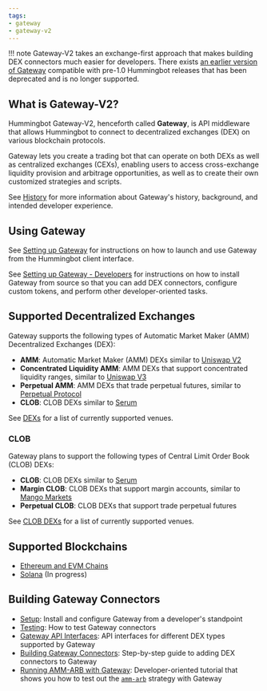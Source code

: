 ```yaml
---
tags:
- gateway
- gateway-v2
---
```


!!! note
    Gateway-V2 takes an exchange-first approach that makes building DEX connectors much easier for developers. There exists [an earlier version of Gateway](https://github.com/CoinAlpha/gateway-api) compatible with pre-1.0 Hummingbot releases that has been deprecated and is no longer supported.

## What is Gateway-V2?

Hummingbot Gateway-V2, henceforth called **Gateway**, is API middleware that allows Hummingbot to connect to decentralized exchanges (DEX) on various blockchain protocols.

Gateway lets you create a trading bot that can operate on both DEXs as well as centralized exchanges (CEXs), enabling users to access cross-exchange liquidity provision and arbitrage opportunities, as well as to create their own customized strategies and scripts.

See [History](./history) for more information about Gateway's history, background, and intended developer experience.

## Using Gateway

See [Setting up Gateway](./setup) for instructions on how to launch and use Gateway from the Hummingbot client interface.

See [Setting up Gateway - Developers](/developers/gateway/setup) for instructions on how to install Gateway from source so that you can add DEX connectors, configure custom tokens, and perform other developer-oriented tasks.

## Supported Decentralized Exchanges

Gateway supports the following types of Automatic Market Maker (AMM) Decentralized Exchanges (DEX):

- **AMM**: Automatic Market Maker (AMM) DEXs similar to [Uniswap V2](https://docs.uniswap.org/protocol/V2/introduction)
- **Concentrated Liquidity AMM**: AMM DEXs that support concentrated liquidity ranges, similar to [Uniswap V3](https://docs.uniswap.org/protocol/introduction)
- **Perpetual AMM**: AMM DEXs that trade perpetual futures, similar to [Perpetual Protocol](https://docs.perp.fi/)
- **CLOB**: CLOB DEXs similar to [Serum](https://docs.projectserum.com/)

See [DEXs](./exchanges/amm) for a list of currently supported venues.

### CLOB

Gateway plans to support the following types of Central Limit Order Book (CLOB) DEXs:

- **CLOB**: CLOB DEXs similar to [Serum](https://docs.projectserum.com/)
- **Margin CLOB**: CLOB DEXs that support margin accounts, similar to [Mango Markets](https://docs.mango.markets/)
- **Perpetual CLOB**: CLOB DEXs that support trade perpetual futures

See [CLOB DEXs](/gateway/chains/solana) for a list of currently supported venues.

## Supported Blockchains

- [Ethereum and EVM Chains](./chains/ethereum)
- [Solana](./chains/solana) (In progress)

## Building Gateway Connectors

- [Setup](/developers/gateway/setup): Install and configure Gateway from a developer's standpoint
- [Testing](/developers/gateway/testing): How to test Gateway connectors
- [Gateway API Interfaces](/developers/gateway/api-interface): API interfaces for different DEX types supported by Gateway
- [Building Gateway Connectors](/developers/gateway/building-gateway-connectors): Step-by-step guide to adding DEX connectors to Gateway
- [Running AMM-ARB with Gateway](/developers/gateway/running-amm-arb): Developer-oriented tutorial that shows you how to test out the [`amm-arb`](/strategies/amm-arbitrage) strategy with Gateway
